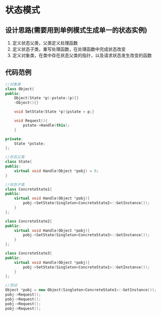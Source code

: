 # 状态模式
## 设计思路(需要用到单例模式生成单一的状态实例)
1. 定义状态父类，父类定义处理函数
2. 定义状态子类，重写处理函数，在处理函数中完成状态改变
3. 定义对象类，在类中存在状态父类的指针，以及请求状态发生改变的函数
## 代码范例
```c++
//对象类
class Object{
public:
    Object(State *p):pstate:(p){}
    ~Object(){}

    void SetState(State *p){pstate = p;}

    void Request(){
        pstate->Handle(this);
    }

private:
    State *pstate;
};
```
```c++
//状态父类
class State{
public:
    virtual void Handle(Object *pobj) = 0;
}
```
```c++
//状态子类
class ConcreteState1{
public:
    virtual void Handle(Object *pobj){
        pobj->SetState(Singleton<ConcreteState2>::GetInstance());
    }
};

class ConcreteState2{
public:
    virtual void Handle(Object *pobj){
        pobj->SetState(Singleton<ConcreteState3>::GetInstance());
    }
};

class ConcreteState3{
public:
    virtual void Handle(Object *pobj){
        pobj->SetState(Singleton<ConcreteState1>::GetInstance());
    }
};
```
```c++
//测试
Object *pobj = new Object(Singleton<ConcreteState1>::GetInstance());
pobj->Request();
pobj->Request();
pobj->Request();
pobj->Request();
```